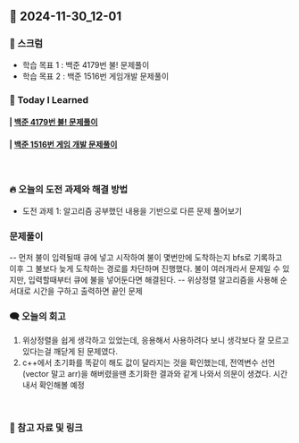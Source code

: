 ## 📆 2024-11-30_12-01

### 🔔 스크럼

- 학습 목표 1 : 백준 4179번 불! 문제풀이
- 학습 목표 2 : 백준 1516번 게임개발 문제풀이
  <br/>


### 🚀 Today I Learned

#### | [백준 4179번 불! 문제풀이](https://github.com/availrum/newb/blob/main/fire.cpp)
#### | [백준 1516번 게임 개발 문제풀이](https://github.com/availrum/newb/blob/main/gamedevelop.cpp)
<br/>

### 🔥 오늘의 도전 과제와 해결 방법

- 도전 과제 1: 알고리즘 공부했던 내용을 기반으로 다른 문제 풀어보기
  <br/>

### 문제풀이
-- 먼저 불이 입력될때 큐에 넣고 시작하여 불이 몇번만에 도착하는지 bfs로 기록하고 이후 그 불보다 늦게 도착하는 경로를 차단하며 진행했다. 불이 여러개라서 문제일 수 있지만, 입력할때부터 큐에 불을 넣어둔다면 해결된다.
-- 위상정렬 알고리즘을 사용해 순서대로 시간을 구하고 출력하면 끝인 문제

### 🗨️ 오늘의 회고

<!--
- 오늘의 학습 경험에 대한 자유로운 생각이나 느낀 점을 기록합니다.
- 성공적인 점, 개선해야 할 점, 새롭게 시도하고 싶은 방법 등을 포함할 수 있습니다.-->
1. 위상정렬을 쉽게 생각하고 있었는데, 응용해서 사용하려다 보니 생각보다 잘 모르고 있다는걸 깨닫게 된 문제였다.
2. c++에서 초기화를 똑같이 해도 값이 달라지는 것을 확인했는데, 전역변수 선언(vector 말고 arr)을 해버렸을땐 초기화한 결과와 같게 나와서 의문이 생겼다. 시간내서 확인해볼 예정
  <br/>


### 📰 참고 자료 및 링크
